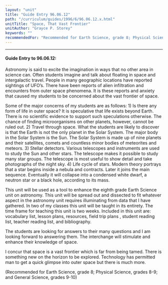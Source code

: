 ```yaml
---
layout: "unit"
title: "Guide Entry 96.06.12"
path: "/curriculum/guides/1996/6/96.06.12.x.html"
unitTitle: "Space, That Vast Frontier"
unitAuthor: "Grayce P. Storey"
keywords: ""
recommendedFor: "Recommended for Earth Science, grade 8; Physical Science, grades 8-9; and General Science, grades 9-10"
---
```

<body>
<hr/>
 <h4>
  Guide Entry to 96.06.12:
 </h4>
 Astronomy is said to excite the imagination in ways that no other area in science can. Often students imagine and talk about floating in space and intergalactic travel. People in many geographic locations have reported sightings of UFO’s. There have been reports of alien infiltration and encounters from outer space phenomena. It is these reports and anxiety that caused my students to be concerned about the vast frontier of space.
 <p>
  Some of the major concerns of my students are as follows: 1) Is there any form of life in outer space? It is speculative that life exists beyond Earth. There is no scientific evidence to support such speculations otherwise. The chance of finding microorganisms on other planets, however, cannot be ruled out. 2) Travel through space. What the students are likely to discover is that the Earth is not the only planet in the Solar System. The major body in the Solar System is the Sun. The Solar System is made up of nine planets and their satellites, comets and countless minor bodies of meteorites and meteors. 3) Stellar detectors. Various telescopes and instruments are used to study the Sun and other stars. The telescope makes it possible to study many star groups. The telescope is most useful to show detail and take photographs of the night sky. 4) Life cycle of stars. Modern theory portrays that a star begins inside a nebula and contracts. Later it joins the main sequence. Eventually it will collapse into a condensed white dwarf, a neutron star or a black hole, according to its mass.
 </p>
 <p>
  This unit will be used as a tool to enhance the eighth grade Earth Science unit on astronomy. This unit will be spread out and dissected to fit whatever aspect in the astronomy unit requires illuminating from data that I have gathered. In two of my classes this unit will be taught in its entirety. The time frame for teaching this unit is two weeks. Included in this unit are: vocabulary list, lesson plans, resources, field trip plans , student reading list, teacher reading list, and bibliography.
 </p>
 <p>
  The students are looking for answers to their many questions and I am looking forward to answering them. The interchange will stimulate and enhance their knowledge of space.
 </p>
 <p>
  I concur that space is a vast frontier which is far from being tamed. There is something new on the horizon to be explored. Technology has permitted man to get a quick glimpse into outer space but there is much more.
 </p>
 <p>
  (Recommended for Earth Science, grade 8; Physical Science, grades 8-9; and General Science, grades 9-10)
 </p>

</body>